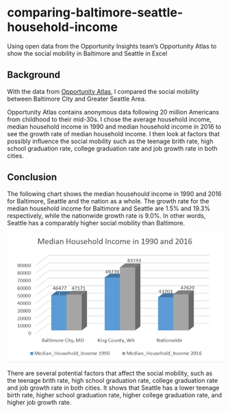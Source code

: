 # comparing-baltimore-seattle-household-income
Using open data from the Opportunity Insights team’s Opportunity Atlas to show the social mobility in Baltimore and Seattle in Excel
## Background
With the data from [Opportunity Atlas](https://www.opportunityatlas.org/), I compared the social mobility between Baltimore City and Greater Seattle Area. 

Opportunity Atlas contains anonymous data following 20 million Americans from childhood to their mid-30s. I chose the average household income, median household income in 1990 and median household income in 2016 to see the growth rate of median household income. I then look at factors that possibly influence the social mobility such as the teenage brith rate, high school graduation rate, college graduation rate and job growth rate in both cities. 

## Conclusion
The following chart shows the median househould income in 1990 and 2016 for Baltimore, Seattle and the nation as a whole. The growth rate for the median household income for Baltimore and Seattle are 1.5% and 19.3% respectively, while the nationwide growth rate is 9.0%. In other words, Seattle has a comparably higher social mobility than Baltimore.

![alt text](https://github.com/lshan6/comparing-baltimore-seattle-household-income/blob/master/chart.PNG)

There are several potential factors that affect the social mobility, such as the teenage brith rate, high school graduation rate, college graduation rate and job growth rate in both cities. It shows that Seattle has a lower teenage birth rate, higher school graduation rate, higher college graduation rate, and higher job growth rate. 
